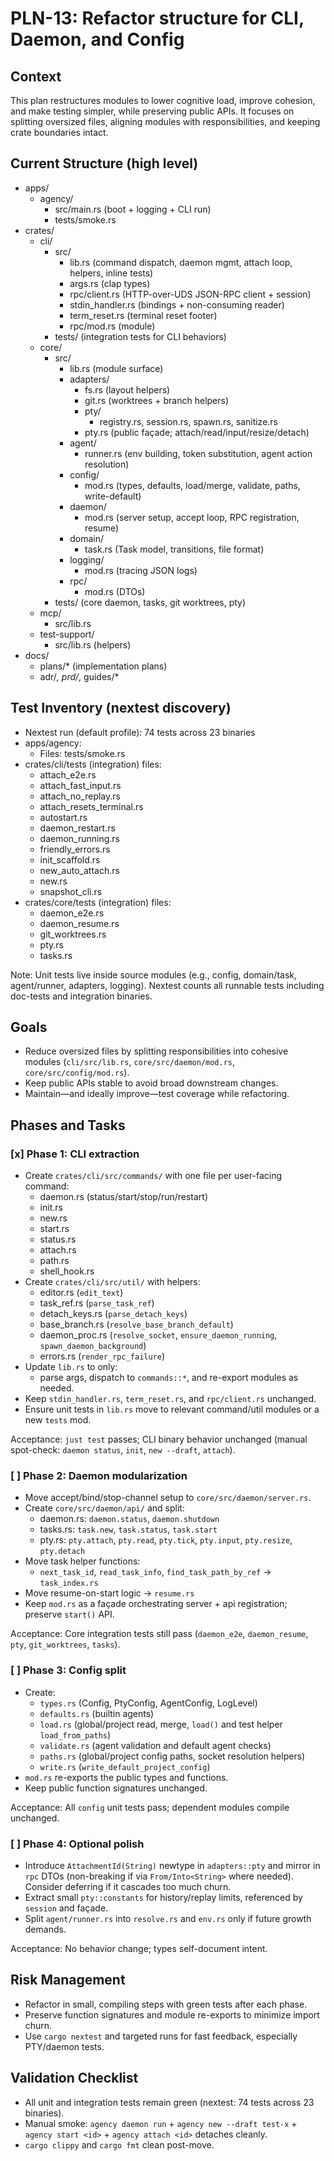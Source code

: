 # PLN-13: Refactor structure for CLI, Daemon, and Config

## Context

This plan restructures modules to lower cognitive load, improve cohesion, and make testing simpler, while preserving public APIs. It focuses on splitting oversized files, aligning modules with responsibilities, and keeping crate boundaries intact.

## Current Structure (high level)

- apps/
  - agency/
    - src/main.rs (boot + logging + CLI run)
    - tests/smoke.rs
- crates/
  - cli/
    - src/
      - lib.rs (command dispatch, daemon mgmt, attach loop, helpers, inline tests)
      - args.rs (clap types)
      - rpc/client.rs (HTTP-over-UDS JSON-RPC client + session)
      - stdin_handler.rs (bindings + non-consuming reader)
      - term_reset.rs (terminal reset footer)
      - rpc/mod.rs (module)
    - tests/ (integration tests for CLI behaviors)
  - core/
    - src/
      - lib.rs (module surface)
      - adapters/
        - fs.rs (layout helpers)
        - git.rs (worktrees + branch helpers)
        - pty/
          - registry.rs, session.rs, spawn.rs, sanitize.rs
        - pty.rs (public façade; attach/read/input/resize/detach)
      - agent/
        - runner.rs (env building, token substitution, agent action resolution)
      - config/
        - mod.rs (types, defaults, load/merge, validate, paths, write-default)
      - daemon/
        - mod.rs (server setup, accept loop, RPC registration, resume)
      - domain/
        - task.rs (Task model, transitions, file format)
      - logging/
        - mod.rs (tracing JSON logs)
      - rpc/
        - mod.rs (DTOs)
    - tests/ (core daemon, tasks, git worktrees, pty)
  - mcp/
    - src/lib.rs
  - test-support/
    - src/lib.rs (helpers)
- docs/
  - plans/* (implementation plans)
  - adr/*, prd/*, guides/*

## Test Inventory (nextest discovery)

- Nextest run (default profile): 74 tests across 23 binaries
- apps/agency:
  - Files: tests/smoke.rs
- crates/cli/tests (integration) files:
  - attach_e2e.rs
  - attach_fast_input.rs
  - attach_no_replay.rs
  - attach_resets_terminal.rs
  - autostart.rs
  - daemon_restart.rs
  - daemon_running.rs
  - friendly_errors.rs
  - init_scaffold.rs
  - new_auto_attach.rs
  - new.rs
  - snapshot_cli.rs
- crates/core/tests (integration) files:
  - daemon_e2e.rs
  - daemon_resume.rs
  - git_worktrees.rs
  - pty.rs
  - tasks.rs

Note: Unit tests live inside source modules (e.g., config, domain/task, agent/runner, adapters, logging). Nextest counts all runnable tests including doc-tests and integration binaries.

## Goals

- Reduce oversized files by splitting responsibilities into cohesive modules (`cli/src/lib.rs`, `core/src/daemon/mod.rs`, `core/src/config/mod.rs`).
- Keep public APIs stable to avoid broad downstream changes.
- Maintain—and ideally improve—test coverage while refactoring.

## Phases and Tasks

### [x] Phase 1: CLI extraction

- Create `crates/cli/src/commands/` with one file per user-facing command:
  - daemon.rs (status/start/stop/run/restart)
  - init.rs
  - new.rs
  - start.rs
  - status.rs
  - attach.rs
  - path.rs
  - shell_hook.rs
- Create `crates/cli/src/util/` with helpers:
  - editor.rs (`edit_text`)
  - task_ref.rs (`parse_task_ref`)
  - detach_keys.rs (`parse_detach_keys`)
  - base_branch.rs (`resolve_base_branch_default`)
  - daemon_proc.rs (`resolve_socket`, `ensure_daemon_running`, `spawn_daemon_background`)
  - errors.rs (`render_rpc_failure`)
- Update `lib.rs` to only:
  - parse args, dispatch to `commands::*`, and re-export modules as needed.
- Keep `stdin_handler.rs`, `term_reset.rs`, and `rpc/client.rs` unchanged.
- Ensure unit tests in `lib.rs` move to relevant command/util modules or a new `tests` mod.

Acceptance: `just test` passes; CLI binary behavior unchanged (manual spot-check: `daemon status`, `init`, `new --draft`, `attach`).

### [ ] Phase 2: Daemon modularization

- Move accept/bind/stop-channel setup to `core/src/daemon/server.rs`.
- Create `core/src/daemon/api/` and split:
  - daemon.rs: `daemon.status`, `daemon.shutdown`
  - tasks.rs: `task.new`, `task.status`, `task.start`
  - pty.rs: `pty.attach`, `pty.read`, `pty.tick`, `pty.input`, `pty.resize`, `pty.detach`
- Move task helper functions:
  - `next_task_id`, `read_task_info`, `find_task_path_by_ref` -> `task_index.rs`
- Move resume-on-start logic -> `resume.rs`
- Keep `mod.rs` as a façade orchestrating server + api registration; preserve `start()` API.

Acceptance: Core integration tests still pass (`daemon_e2e`, `daemon_resume`, `pty`, `git_worktrees`, `tasks`).

### [ ] Phase 3: Config split

- Create:
  - `types.rs` (Config, PtyConfig, AgentConfig, LogLevel)
  - `defaults.rs` (builtin agents)
  - `load.rs` (global/project read, merge, `load()` and test helper `load_from_paths`)
  - `validate.rs` (agent validation and default agent checks)
  - `paths.rs` (global/project config paths, socket resolution helpers)
  - `write.rs` (`write_default_project_config`)
- `mod.rs` re-exports the public types and functions.
- Keep public function signatures unchanged.

Acceptance: All `config` unit tests pass; dependent modules compile unchanged.

### [ ] Phase 4: Optional polish

- Introduce `AttachmentId(String)` newtype in `adapters::pty` and mirror in `rpc` DTOs (non-breaking if via `From/Into<String>` where needed). Consider deferring if it cascades too much churn.
- Extract small `pty::constants` for history/replay limits, referenced by `session` and façade.
- Split `agent/runner.rs` into `resolve.rs` and `env.rs` only if future growth demands.

Acceptance: No behavior change; types self-document intent.

## Risk Management

- Refactor in small, compiling steps with green tests after each phase.
- Preserve function signatures and module re-exports to minimize import churn.
- Use `cargo nextest` and targeted runs for fast feedback, especially PTY/daemon tests.

## Validation Checklist

- All unit and integration tests remain green (nextest: 74 tests across 23 binaries).
- Manual smoke: `agency daemon run` + `agency new --draft test-x` + `agency start <id>` + `agency attach <id>` detaches cleanly.
- `cargo clippy` and `cargo fmt` clean post-move.
